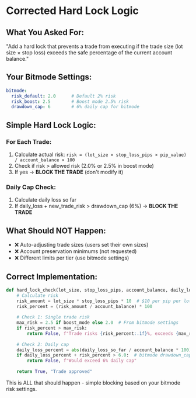 # Corrected Hard Lock Logic

## What You Asked For:
"Add a hard lock that prevents a trade from executing if the trade size (lot size × stop loss) exceeds the safe percentage of the current account balance."

## Your Bitmode Settings:
```yaml
bitmode:
  risk_default: 2.0      # Default 2% risk
  risk_boost: 2.5        # Boost mode 2.5% risk
  drawdown_cap: 6        # 6% daily cap for bitmode
```

## Simple Hard Lock Logic:

### For Each Trade:
1. Calculate actual risk: `risk = (lot_size × stop_loss_pips × pip_value) / account_balance × 100`
2. Check if risk > allowed risk (2.0% or 2.5% in boost mode)
3. If yes → **BLOCK THE TRADE** (don't modify it)

### Daily Cap Check:
1. Calculate daily loss so far
2. If daily_loss + new_trade_risk > drawdown_cap (6%) → **BLOCK THE TRADE**

## What Should NOT Happen:
- ❌ Auto-adjusting trade sizes (users set their own sizes)
- ❌ Account preservation minimums (not requested)
- ❌ Different limits per tier (use bitmode settings)

## Correct Implementation:
```python
def hard_lock_check(lot_size, stop_loss_pips, account_balance, daily_loss_so_far):
    # Calculate risk
    risk_amount = lot_size * stop_loss_pips * 10  # $10 per pip per lot
    risk_percent = (risk_amount / account_balance) * 100
    
    # Check 1: Single trade risk
    max_risk = 2.5 if boost_mode else 2.0  # From bitmode settings
    if risk_percent > max_risk:
        return False, f"Trade risks {risk_percent:.1f}%, exceeds {max_risk}% limit"
    
    # Check 2: Daily cap
    daily_loss_percent = abs(daily_loss_so_far / account_balance * 100)
    if daily_loss_percent + risk_percent > 6.0:  # bitmode drawdown_cap
        return False, f"Would exceed 6% daily cap"
    
    return True, "Trade approved"
```

This is ALL that should happen - simple blocking based on your bitmode risk settings.